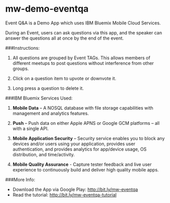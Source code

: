 # mw-demo-eventqa

Event Q&amp;A is a Demo App which uses IBM Bluemix Mobile Cloud Services.

During an Event, users can ask questions via this app, and the speaker can answer the questions all at once by the end of the event.

###Instructions:

1. All questions are grouped by Event TAGs. This allows members of different meetups to post questions without interference from other groups.

2. Click on a question item to upvote or downvote it.

3. Long press a question to delete it.

###IBM Bluemix Services Used:

1. **Mobile Data** – A NOSQL database with file storage capabilities with management and analytics features.

2. **Push** – Push data on either Apple APNS or Google GCM platforms – all with a single API. 

3. **Mobile Application Security** – Security service enables you to block any devices and/or users using your application, provides user authentication, and provides analytics for app/device usage, OS distribution, and time/activity.

4. **Mobile Quality Assurance** - Capture tester feedback and live user experience to continuously build and deliver high quality mobile apps.


###More Info:

+ Download the App via Google Play: http://bit.ly/mw-eventqa
+ Read the tutorial: http://bit.ly/mw-eventqa-tutorial
